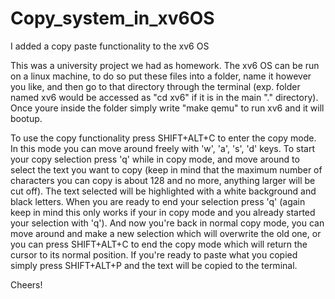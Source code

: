 # Copy_system_in_xv6OS
I added a copy paste functionality to the xv6 OS

This was a university project we had as homework.
The xv6 OS can be run on a linux machine, to do so
put these files into a folder, name it however you like, 
and then go to that directory through the terminal 
(exp. folder named xv6 would be accessed as "cd xv6"
if it is in the main "." directory).
Once youre inside the folder simply write "make qemu"
to run xv6 and it will bootup.

To use the copy functionality press SHIFT+ALT+C to enter the
copy mode. In this mode you can move around freely with 
'w', 'a', 's', 'd' keys. To start your copy selection press 'q'
while in copy mode, and move around to select the text you want to
copy (keep in mind that the maximum number of characters you can 
copy is about 128 and no more, anything larger will be cut off).
The text selected will be highlighted with a white background and
black letters. When you are ready to end your selection press 'q'
(again keep in mind this only works if your in copy mode and you
already started your selection with 'q'). And now you're back in 
normal copy mode, you can move around and make a new selection
which will overwrite the old one, or you can press SHIFT+ALT+C
to end the copy mode which will return the cursor to its normal
position. If you're ready to paste what you copied simply press
SHIFT+ALT+P and the text will be copied to the terminal.

Cheers!
